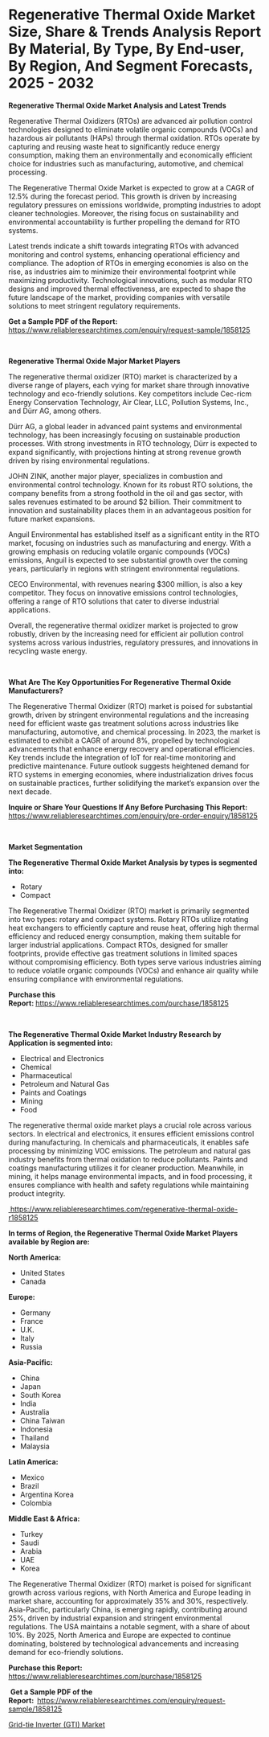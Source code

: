 <p><h1>Regenerative Thermal Oxide Market Size, Share & Trends Analysis Report By Material, By Type, By End-user, By Region, And Segment Forecasts, 2025 - 2032</h1></p><p><strong>Regenerative Thermal Oxide Market Analysis and Latest Trends</strong></p>
<p><p>Regenerative Thermal Oxidizers (RTOs) are advanced air pollution control technologies designed to eliminate volatile organic compounds (VOCs) and hazardous air pollutants (HAPs) through thermal oxidation. RTOs operate by capturing and reusing waste heat to significantly reduce energy consumption, making them an environmentally and economically efficient choice for industries such as manufacturing, automotive, and chemical processing.</p><p>The Regenerative Thermal Oxide Market is expected to grow at a CAGR of 12.5% during the forecast period. This growth is driven by increasing regulatory pressures on emissions worldwide, prompting industries to adopt cleaner technologies. Moreover, the rising focus on sustainability and environmental accountability is further propelling the demand for RTO systems.</p><p>Latest trends indicate a shift towards integrating RTOs with advanced monitoring and control systems, enhancing operational efficiency and compliance. The adoption of RTOs in emerging economies is also on the rise, as industries aim to minimize their environmental footprint while maximizing productivity. Technological innovations, such as modular RTO designs and improved thermal effectiveness, are expected to shape the future landscape of the market, providing companies with versatile solutions to meet stringent regulatory requirements.</p></p>
<p><strong>Get a Sample PDF of the Report:&nbsp;</strong> <a href="https://www.reliableresearchtimes.com/enquiry/request-sample/1858125?utm_campaign=3565&utm_medium=2&utm_source=Github&utm_content=ia&utm_term=12042025&utm_id=regenerative-thermal-oxide">https://www.reliableresearchtimes.com/enquiry/request-sample/1858125</a></p>
<p>&nbsp;</p>
<p><strong>Regenerative Thermal Oxide Major Market Players</strong></p>
<p><p>The regenerative thermal oxidizer (RTO) market is characterized by a diverse range of players, each vying for market share through innovative technology and eco-friendly solutions. Key competitors include Cec-ricm Energy Conservation Technology, Air Clear, LLC, Pollution Systems, Inc., and Dürr AG, among others.</p><p>Dürr AG, a global leader in advanced paint systems and environmental technology, has been increasingly focusing on sustainable production processes. With strong investments in RTO technology, Dürr is expected to expand significantly, with projections hinting at strong revenue growth driven by rising environmental regulations.</p><p>JOHN ZINK, another major player, specializes in combustion and environmental control technology. Known for its robust RTO solutions, the company benefits from a strong foothold in the oil and gas sector, with sales revenues estimated to be around $2 billion. Their commitment to innovation and sustainability places them in an advantageous position for future market expansions.</p><p>Anguil Environmental has established itself as a significant entity in the RTO market, focusing on industries such as manufacturing and energy. With a growing emphasis on reducing volatile organic compounds (VOCs) emissions, Anguil is expected to see substantial growth over the coming years, particularly in regions with stringent environmental regulations.</p><p>CECO Environmental, with revenues nearing $300 million, is also a key competitor. They focus on innovative emissions control technologies, offering a range of RTO solutions that cater to diverse industrial applications.</p><p>Overall, the regenerative thermal oxidizer market is projected to grow robustly, driven by the increasing need for efficient air pollution control systems across various industries, regulatory pressures, and innovations in recycling waste energy.</p></p>
<p>&nbsp;</p>
<p><strong>What Are The Key Opportunities For Regenerative Thermal Oxide Manufacturers?</strong></p>
<p><p>The Regenerative Thermal Oxidizer (RTO) market is poised for substantial growth, driven by stringent environmental regulations and the increasing need for efficient waste gas treatment solutions across industries like manufacturing, automotive, and chemical processing. In 2023, the market is estimated to exhibit a CAGR of around 8%, propelled by technological advancements that enhance energy recovery and operational efficiencies. Key trends include the integration of IoT for real-time monitoring and predictive maintenance. Future outlook suggests heightened demand for RTO systems in emerging economies, where industrialization drives focus on sustainable practices, further solidifying the market’s expansion over the next decade.</p></p>
<p><strong>Inquire or Share Your Questions If Any Before Purchasing This Report:</strong> <a href="https://www.reliableresearchtimes.com/enquiry/pre-order-enquiry/1858125?utm_campaign=3565&utm_medium=2&utm_source=Github&utm_content=ia&utm_term=12042025&utm_id=regenerative-thermal-oxide">https://www.reliableresearchtimes.com/enquiry/pre-order-enquiry/1858125</a></p>
<p>&nbsp;</p>
<p><strong>Market Segmentation</strong></p>
<p><strong>The Regenerative Thermal Oxide Market Analysis by types is segmented into:</strong></p>
<p><ul><li>Rotary</li><li>Compact</li></ul></p>
<p><p>The Regenerative Thermal Oxidizer (RTO) market is primarily segmented into two types: rotary and compact systems. Rotary RTOs utilize rotating heat exchangers to efficiently capture and reuse heat, offering high thermal efficiency and reduced energy consumption, making them suitable for larger industrial applications. Compact RTOs, designed for smaller footprints, provide effective gas treatment solutions in limited spaces without compromising efficiency. Both types serve various industries aiming to reduce volatile organic compounds (VOCs) and enhance air quality while ensuring compliance with environmental regulations.</p></p>
<p><strong>Purchase this Report:&nbsp;</strong><a href="https://www.reliableresearchtimes.com/purchase/1858125?utm_campaign=3565&utm_medium=2&utm_source=Github&utm_content=ia&utm_term=12042025&utm_id=regenerative-thermal-oxide">https://www.reliableresearchtimes.com/purchase/1858125</a></p>
<p>&nbsp;</p>
<p><strong>The Regenerative Thermal Oxide Market Industry Research by Application is segmented into:</strong></p>
<p><ul><li>Electrical and Electronics</li><li>Chemical</li><li>Pharmaceutical</li><li>Petroleum and Natural Gas</li><li>Paints and Coatings</li><li>Mining</li><li>Food</li></ul></p>
<p><p>The regenerative thermal oxide market plays a crucial role across various sectors. In electrical and electronics, it ensures efficient emissions control during manufacturing. In chemicals and pharmaceuticals, it enables safe processing by minimizing VOC emissions. The petroleum and natural gas industry benefits from thermal oxidation to reduce pollutants. Paints and coatings manufacturing utilizes it for cleaner production. Meanwhile, in mining, it helps manage environmental impacts, and in food processing, it ensures compliance with health and safety regulations while maintaining product integrity.</p></p>
<p><a href="https://www.reliableresearchtimes.com/regenerative-thermal-oxide-r1858125?utm_campaign=3565&utm_medium=2&utm_source=Github&utm_content=ia&utm_term=12042025&utm_id=regenerative-thermal-oxide">&nbsp;https://www.reliableresearchtimes.com/regenerative-thermal-oxide-r1858125</a></p>
<p><strong>In terms of Region, the Regenerative Thermal Oxide Market Players available by Region are:</strong></p>
<p>
    <p> <strong> North America: </strong>
        <ul>
            <li>United States</li>
            <li>Canada</li>
        </ul>
        </p> 
    <p> <strong> Europe: </strong>
        <ul>
            <li>Germany</li>
            <li>France</li>
            <li>U.K.</li>
            <li>Italy</li>
            <li>Russia</li>
        </ul>
        </p> 
    <p> <strong> Asia-Pacific: </strong>
        <ul>
            <li>China</li>
            <li>Japan</li>
            <li>South Korea</li>
            <li>India</li>
            <li>Australia</li>
            <li>China Taiwan</li>
            <li>Indonesia</li>
            <li>Thailand</li>
            <li>Malaysia</li>
        </ul>
        </p> 
    <p> <strong> Latin America: </strong>
        <ul>
            <li>Mexico</li>
            <li>Brazil</li>
            <li>Argentina Korea</li>
            <li>Colombia</li>
        </ul>
        </p> 
    <p> <strong> Middle East & Africa: </strong>
        <ul>
            <li>Turkey</li>
            <li>Saudi</li>
            <li>Arabia</li>
            <li>UAE</li>
            <li>Korea</li>
        </ul>
    </p>
    </p>
<p><p>The Regenerative Thermal Oxidizer (RTO) market is poised for significant growth across various regions, with North America and Europe leading in market share, accounting for approximately 35% and 30%, respectively. Asia-Pacific, particularly China, is emerging rapidly, contributing around 25%, driven by industrial expansion and stringent environmental regulations. The USA maintains a notable segment, with a share of about 10%. By 2025, North America and Europe are expected to continue dominating, bolstered by technological advancements and increasing demand for eco-friendly solutions.</p></p>
<p><strong>Purchase this Report: </strong><a href="https://www.reliableresearchtimes.com/purchase/1858125?utm_campaign=3565&utm_medium=2&utm_source=Github&utm_content=ia&utm_term=12042025&utm_id=regenerative-thermal-oxide">https://www.reliableresearchtimes.com/purchase/1858125</a></p>
<p>&nbsp;<strong>Get a Sample PDF of the Report:&nbsp;&nbsp;</strong><a href="https://www.reliableresearchtimes.com/enquiry/request-sample/1858125?utm_campaign=3565&utm_medium=2&utm_source=Github&utm_content=ia&utm_term=12042025&utm_id=regenerative-thermal-oxide">https://www.reliableresearchtimes.com/enquiry/request-sample/1858125</a></p>
<p><strong></strong></p>
<p><p><a href="https://github.com/bufkamaiahi7/Market-Research-Report-List-1/blob/main/grid-tie-inverter-gti-market.md?utm_campaign=3565&utm_medium=2&utm_source=Github&utm_content=ia&utm_term=12042025&utm_id=regenerative-thermal-oxide">Grid-tie Inverter (GTI) Market</a></p></p>